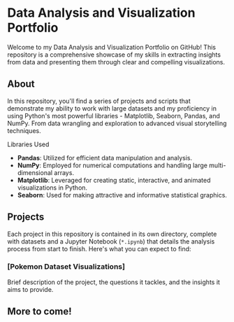 # Data Analysis and Visualization Portfolio

Welcome to my Data Analysis and Visualization Portfolio on GitHub! This repository is a comprehensive showcase of my skills in extracting insights from data and presenting them through clear and compelling visualizations.

## About

In this repository, you'll find a series of projects and scripts that demonstrate my ability to work with large datasets and my proficiency in using Python's most powerful libraries - Matplotlib, Seaborn, Pandas, and NumPy. From data wrangling and exploration to advanced visual storytelling techniques.

Libraries Used

- **Pandas**: Utilized for efficient data manipulation and analysis.
- **NumPy**: Employed for numerical computations and handling large multi-dimensional arrays.
- **Matplotlib**: Leveraged for creating static, interactive, and animated visualizations in Python.
- **Seaborn**: Used for making attractive and informative statistical graphics.

## Projects

Each project in this repository is contained in its own directory, complete with datasets and a Jupyter Notebook (`*.ipynb`) that details the analysis process from start to finish. Here's what you can expect to find:

### [Pokemon Dataset Visualizations]
Brief description of the project, the questions it tackles, and the insights it aims to provide.

## More to come!
